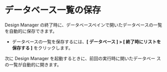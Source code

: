 # データベース一覧の保存

Design Manager の終了時に、データベースペインで開いたデータベースの一覧を自動的に保存できます。

* データベースの一覧を保存するには、**[ データベース ] > [ 終了時にリストを保存する ]** をクリックします。

次に Design Manager を起動するときに、前回の実行時に開いたデータベー スの一覧が自動的に開きます。
